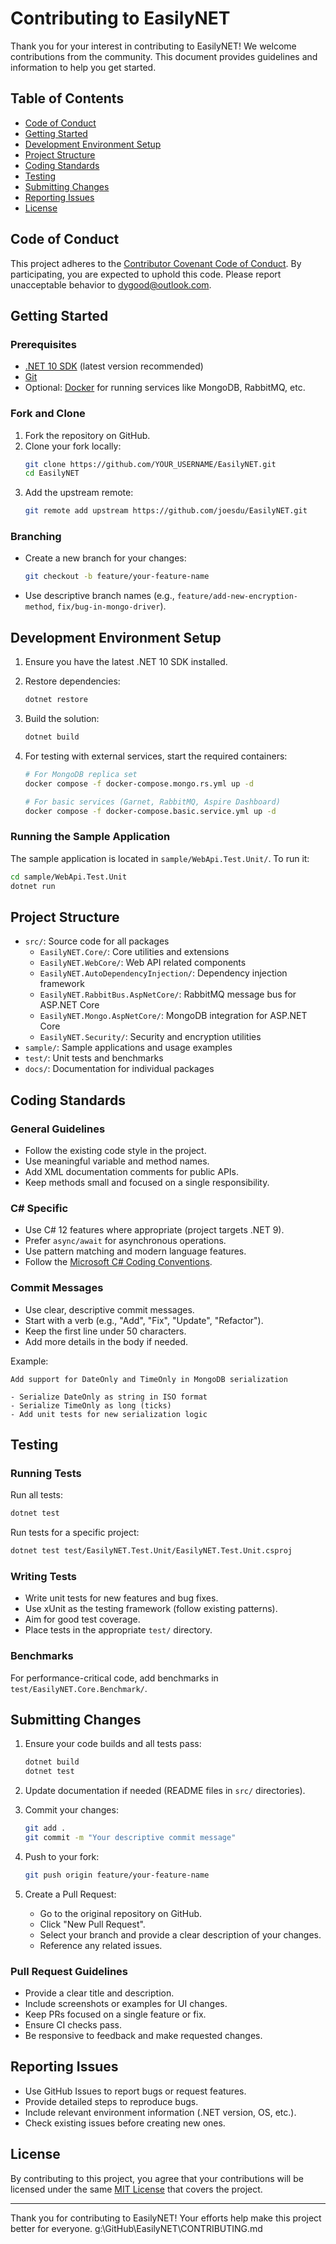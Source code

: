# Contributing to EasilyNET

Thank you for your interest in contributing to EasilyNET! We welcome contributions from the community. This document provides guidelines and information to help you get started.

## Table of Contents

- [Code of Conduct](#code-of-conduct)
- [Getting Started](#getting-started)
- [Development Environment Setup](#development-environment-setup)
- [Project Structure](#project-structure)
- [Coding Standards](#coding-standards)
- [Testing](#testing)
- [Submitting Changes](#submitting-changes)
- [Reporting Issues](#reporting-issues)
- [License](#license)

## Code of Conduct

This project adheres to the [Contributor Covenant Code of Conduct](CODE_OF_CONDUCT.md). By participating, you are expected to uphold this code. Please report unacceptable behavior to [dygood@outlook.com](mailto:dygood@outlook.com).

## Getting Started

### Prerequisites

- [.NET 10 SDK](https://dotnet.microsoft.com/download/dotnet) (latest version recommended)
- [Git](https://git-scm.com/)
- Optional: [Docker](https://www.docker.com/) for running services like MongoDB, RabbitMQ, etc.

### Fork and Clone

1. Fork the repository on GitHub.
2. Clone your fork locally:
   ```bash
   git clone https://github.com/YOUR_USERNAME/EasilyNET.git
   cd EasilyNET
   ```
3. Add the upstream remote:
   ```bash
   git remote add upstream https://github.com/joesdu/EasilyNET.git
   ```

### Branching

- Create a new branch for your changes:
  ```bash
  git checkout -b feature/your-feature-name
  ```
- Use descriptive branch names (e.g., `feature/add-new-encryption-method`, `fix/bug-in-mongo-driver`).

## Development Environment Setup

1. Ensure you have the latest .NET 10 SDK installed.
2. Restore dependencies:
   ```bash
   dotnet restore
   ```
3. Build the solution:
   ```bash
   dotnet build
   ```
4. For testing with external services, start the required containers:

   ```bash
   # For MongoDB replica set
   docker compose -f docker-compose.mongo.rs.yml up -d

   # For basic services (Garnet, RabbitMQ, Aspire Dashboard)
   docker compose -f docker-compose.basic.service.yml up -d
   ```

### Running the Sample Application

The sample application is located in `sample/WebApi.Test.Unit/`. To run it:

```bash
cd sample/WebApi.Test.Unit
dotnet run
```

## Project Structure

- `src/`: Source code for all packages
  - `EasilyNET.Core/`: Core utilities and extensions
  - `EasilyNET.WebCore/`: Web API related components
  - `EasilyNET.AutoDependencyInjection/`: Dependency injection framework
  - `EasilyNET.RabbitBus.AspNetCore/`: RabbitMQ message bus for ASP.NET Core
  - `EasilyNET.Mongo.AspNetCore/`: MongoDB integration for ASP.NET Core
  - `EasilyNET.Security/`: Security and encryption utilities
- `sample/`: Sample applications and usage examples
- `test/`: Unit tests and benchmarks
- `docs/`: Documentation for individual packages

## Coding Standards

### General Guidelines

- Follow the existing code style in the project.
- Use meaningful variable and method names.
- Add XML documentation comments for public APIs.
- Keep methods small and focused on a single responsibility.

### C# Specific

- Use C# 12 features where appropriate (project targets .NET 9).
- Prefer `async/await` for asynchronous operations.
- Use pattern matching and modern language features.
- Follow the [Microsoft C# Coding Conventions](https://docs.microsoft.com/en-us/dotnet/csharp/programming-guide/inside-a-csharp/coding-conventions).

### Commit Messages

- Use clear, descriptive commit messages.
- Start with a verb (e.g., "Add", "Fix", "Update", "Refactor").
- Keep the first line under 50 characters.
- Add more details in the body if needed.

Example:

```
Add support for DateOnly and TimeOnly in MongoDB serialization

- Serialize DateOnly as string in ISO format
- Serialize TimeOnly as long (ticks)
- Add unit tests for new serialization logic
```

## Testing

### Running Tests

Run all tests:

```bash
dotnet test
```

Run tests for a specific project:

```bash
dotnet test test/EasilyNET.Test.Unit/EasilyNET.Test.Unit.csproj
```

### Writing Tests

- Write unit tests for new features and bug fixes.
- Use xUnit as the testing framework (follow existing patterns).
- Aim for good test coverage.
- Place tests in the appropriate `test/` directory.

### Benchmarks

For performance-critical code, add benchmarks in `test/EasilyNET.Core.Benchmark/`.

## Submitting Changes

1. Ensure your code builds and all tests pass:

   ```bash
   dotnet build
   dotnet test
   ```

2. Update documentation if needed (README files in `src/` directories).

3. Commit your changes:

   ```bash
   git add .
   git commit -m "Your descriptive commit message"
   ```

4. Push to your fork:

   ```bash
   git push origin feature/your-feature-name
   ```

5. Create a Pull Request:
   - Go to the original repository on GitHub.
   - Click "New Pull Request".
   - Select your branch and provide a clear description of your changes.
   - Reference any related issues.

### Pull Request Guidelines

- Provide a clear title and description.
- Include screenshots or examples for UI changes.
- Keep PRs focused on a single feature or fix.
- Ensure CI checks pass.
- Be responsive to feedback and make requested changes.

## Reporting Issues

- Use GitHub Issues to report bugs or request features.
- Provide detailed steps to reproduce bugs.
- Include relevant environment information (.NET version, OS, etc.).
- Check existing issues before creating new ones.

## License

By contributing to this project, you agree that your contributions will be licensed under the same [MIT License](LICENSE) that covers the project.

---

Thank you for contributing to EasilyNET! Your efforts help make this project better for everyone.</content>
<parameter name="filePath">g:\GitHub\EasilyNET\CONTRIBUTING.md
